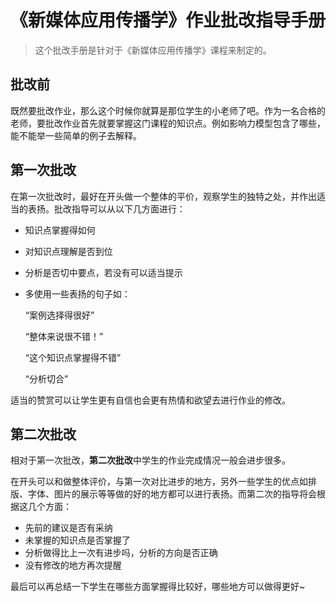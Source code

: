 # 《新媒体应用传播学》作业批改指导手册

> 这个批改手册是针对于《新媒体应用传播学》课程来制定的。

## 批改前

既然要批改作业，那么这个时候你就算是那位学生的小老师了吧。作为一名合格的老师，要批改作业首先就要掌握这门课程的知识点。例如影响力模型包含了哪些，能不能举一些简单的例子去解释。

## 第一次批改

在第一次批改时，最好在开头做一个整体的平价，观察学生的独特之处，并作出适当的表扬。批改指导可以从以下几方面进行：

- 知识点掌握得如何
- 对知识点理解是否到位
- 分析是否切中要点，若没有可以适当提示
- 多使用一些表扬的句子如：
  
  “案例选择得很好”
 
  “整体来说很不错！”
 
  “这个知识点掌握得不错”
  
  “分析切合”
  
适当的赞赏可以让学生更有自信也会更有热情和欲望去进行作业的修改。

## 第二次批改

相对于第一次批改，**第二次批改**中学生的作业完成情况一般会进步很多。

在开头可以和做整体评价，与第一次对比进步的地方，另外一些学生的优点如排版、字体、图片的展示等等做的好的地方都可以进行表扬。而第二次的指导将会根据这几个方面：

- 先前的建议是否有采纳
- 未掌握的知识点是否掌握了
- 分析做得比上一次有进步吗，分析的方向是否正确
- 没有修改的地方再次提醒

最后可以再总结一下学生在哪些方面掌握得比较好，哪些地方可以做得更好~


